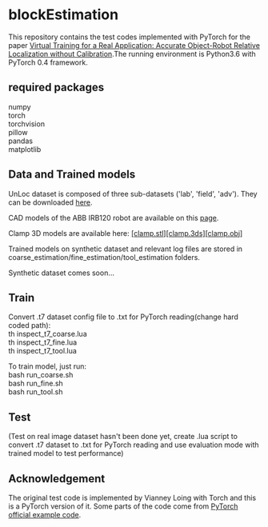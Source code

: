 # blockEstimation
This repository contains the test codes implemented with PyTorch for the paper [Virtual Training for a Real Application: Accurate Object-Robot Relative Localization without Calibration](http://imagine.enpc.fr/~loingvi/unloc/).The running environment is Python3.6 with PyTorch 0.4 framework. 

## required packages
numpy  
torch  
torchvision  
pillow  
pandas  
matplotlib

## Data and Trained models
UnLoc dataset is composed of three sub-datasets ('lab', 'field', 'adv'). They can be downloaded [here](http://imagine.enpc.fr/~loingvi/unloc/UnLoc.tar.gz).

CAD models of the ABB IRB120 robot are available on this [page](https://new.abb.com/products/robotics/industrial-robots/irb-120/irb-120-cad).

Clamp 3D models are available here: [[clamp.stl]](http://imagine.enpc.fr/~loingvi/unloc/clamp.stl)[[clamp.3ds]](http://imagine.enpc.fr/~loingvi/unloc/clamp.3ds)[[clamp.obj]](http://imagine.enpc.fr/~loingvi/unloc/clamp.obj)

Trained models on synthetic dataset and relevant log files are stored in coarse_estimation/fine_estimation/tool_estimation folders. 

Synthetic dataset comes soon...

## Train
Convert .t7 dataset config file to .txt for PyTorch reading(change hard coded path):   
th inspect_t7_coarse.lua   
th inspect_t7_fine.lua   
th inspect_t7_tool.lua  

To train model, just run:    
bash run_coarse.sh   
bash run_fine.sh   
bash run_tool.sh   
 
## Test
(Test on real image dataset hasn't been done yet, create .lua script to convert .t7 dataset to .txt  for PyTorch reading and use evaluation mode with trained model to test performance) 

## Acknowledgement
The original test code is implemented by Vianney Loing with Torch and this is a PyTorch version of it. Some parts of the code come from  [PyTorch official example code](https://github.com/pytorch/examples/tree/master/imagenet).
